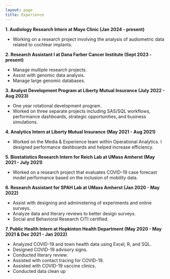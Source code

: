 ```yaml
---
layout: page
title: Experience
---
```


**1. Audiology Research Intern at Mayo Clinic (Jan 2024 - present)**
  - Working on a research project involving the analysis of audiometric data related to cochlear implants. 

**2. Research Assistant I at Dana Farber Cancer Institute (Sept 2023 - present)**
  - Manage multiple research projects.
  - Assist with genomic data analysis.
  - Manage large genomic databases. 

**3. Analyst Development Program at Liberty Mutual Insurance (July 2022 - Aug 2023)**
  - One year rotational development program.
  - Worked on three separate projects including SAS/SQL workflows, performance dashboards, strategic opportunities, and business simulations. 

**4. Analytics Intern at Liberty Mutual Insurance (May 2021 - Aug 2021)**
  - Worked on the Media & Experience team within Operational Analytics. I designed performance dashboards and helped increase efficiency. 

**5. Biostatistics Research Intern for Reich Lab at UMass Amherst (May 2021 - July 2021)** 
  - Worked on a research project that evaluates COVID-19 case forecast model performance based on the inclusion of mobility data.  

**6. Research Assistant for SPAH Lab at UMass Amherst (Jan 2020 - May 2022)**
  - Assist with designing and administering of experiments and online surveys.
  - Analyze data and literary reviews to better design surveys.
  - Social and Behavioral Research CITI certified.

**7. Public Health Intern at Hopkinton Health Department (May 2020 - May 2021 & Dec 2021 - Jan 2022)**
  - Analyzed COVID-19 and town health data using Excel, R, and SQL.
  - Designed COVID-19 advisory signs.
  - Conducted literary review.
  - Assisted with contact tracing for COVID-19.
  - Assisted with COVID-19 vaccine clinics.
  - Conducted data clean up 




